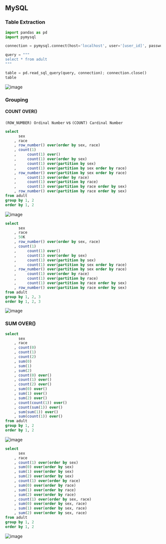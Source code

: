 
## MySQL
### Table Extraction
```python
import pandas as pd
import pymysql

connection = pymysql.connect(host='localhost', user='[user_id]', password='[password]', db='[database]', charset='utf8')

query = """
select * from adult
"""

table = pd.read_sql_query(query, connection); connection.close()
table
```
![image](https://user-images.githubusercontent.com/56889151/155865692-981285c1-553c-46eb-9ea4-7fcd6204c6de.png)


### Grouping
#### COUNT OVER()
`(ROW_NUMBER) Ordinal Number` vs `(COUNT) Cardinal Number`
```sql
select 
      sex
    , race
    , row_number() over(order by sex, race)
    , count(1)
    ,     count(1) over()
    ,     count(1) over(order by sex)
    ,     count(1) over(partition by sex)
    ,     count(1) over(partition by sex order by race)    
    , row_number() over(partition by sex order by race)
    ,     count(1) over(order by race)
    ,     count(1) over(partition by race)
    ,     count(1) over(partition by race order by sex)
    , row_number() over(partition by race order by sex)
from adult
group by 1, 2
order by 1, 2
```
![image](https://user-images.githubusercontent.com/56889151/155866399-b4430438-97ec-4dcd-96a5-ea68499f054e.png)


```sql
select 
      sex
    , race
    , 50K
    , row_number() over(order by sex, race)
    , count(1)
    ,     count(1) over()
    ,     count(1) over(order by sex)
    ,     count(1) over(partition by sex)
    ,     count(1) over(partition by sex order by race)    
    , row_number() over(partition by sex order by race)
    ,     count(1) over(order by race)
    ,     count(1) over(partition by race)
    ,     count(1) over(partition by race order by sex)
    , row_number() over(partition by race order by sex)
from adult
group by 1, 2, 3
order by 1, 2, 3
```
![image](https://user-images.githubusercontent.com/56889151/155867279-149445d0-f74a-47c1-9f62-bb2dce5fa213.png)


### SUM OVER()
```sql
select 
      sex
    , race
    , count(0)    
    , count(1)
    , count(2)
    , sum(0)
    , sum(1)
    , sum(2)
    , count(0) over()
    , count(1) over()
    , count(2) over()
    , sum(0) over() 
    , sum(1) over()
    , sum(2) over()
    , count(count(1)) over()
    , count(sum(1)) over()
    , sum(sum(1)) over()
    , sum(count(1)) over()
from adult
group by 1, 2
order by 1, 2
```
![image](https://user-images.githubusercontent.com/56889151/155869554-1cc82776-9c86-4e9f-8397-7d101103770e.png)


```sql
select 
      sex
    , race
    , count(1) over(order by sex)
    , sum(0) over(order by sex) 
    , sum(1) over(order by sex)
    , sum(2) over(order by sex)
    , count(1) over(order by race)
    , sum(0) over(order by race) 
    , sum(1) over(order by race)
    , sum(2) over(order by race)
    , count(1) over(order by sex, race)        
    , sum(0) over(order by sex, race)    
    , sum(1) over(order by sex, race)    
    , sum(2) over(order by sex, race)    
from adult
group by 1, 2
order by 1, 2
```
![image](https://user-images.githubusercontent.com/56889151/155869814-8dede706-fc1a-4e8c-b7e3-6a3e26ab5524.png)
